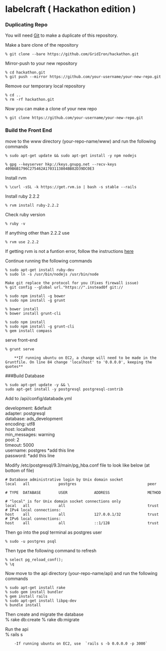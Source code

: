 # labelcraft ( Hackathon edition )

### Duplicating Repo  

You will need [Git][git] to make a duplicate of this repository. 

Make a bare clone of the repository  
	
	% git clone --bare https://github.com/GridIron/hackathon.git

Mirror-push to your new repository  
	
	% cd hackathon.git  
	% git push --mirror https://github.com/your-username/your-new-repo.git

Remove our temporary local repository  
	
	% cd ..  
	% rm -rf hackathon.git 

Now you can make a clone of your new repo  
	
	% git clone https://github.com/your-username/your-new-repo.git 



### Build the Front End
move to the www directory (your-repo-name/www) and run the following commands

	% sudo apt-get update && sudo apt-get install -y npm nodejs

	% gpg --keyserver hkp://keys.gnupg.net --recv-keys 409B6B1796C275462A1703113804BB82D39DC0E3

Install rvm  

	% \curl -sSL -k https://get.rvm.io | bash -s stable --rails

	
Install ruby 2.2.2  

	% rvm install ruby-2.2.2

Check ruby version  

	% ruby -v

If anything other than 2.2.2 use  

	% rvm use 2.2.2

If getting rvm is not a funtion error, follow the instructions [here][rvm]

Continue running the following commands

	% sudo apt-get install ruby-dev
	% sudo ln -s /usr/bin/nodejs /usr/bin/node

	Make git replace the protocol for you (Fixes firewall issue)
	% git config --global url."https://".insteadOf git://

	% sudo npm install -g bower
	% sudo npm install -g grunt

	% bower install
	% bower install grunt-cli

	% sudo npm install
	% sudo npm install -g grunt-cli
	% gem install compass
	
serve front-end  

	% grunt serve	

		**If running ubuntu on EC2, a change will need to be made in the Gruntfile. On line 84 change 'localhost' to '0.0.0.0', keeping the quotes**

###Build Database

	% sudo apt-get update -y && \
  	sudo apt-get install -y postgresql postgresql-contrib

Add to /api/config/databade.yml  

  development: &default  
  adapter: postgresql  
  database: ads_development  
  encoding: utf8  
  host: localhost  
  min_messages: warning  
  pool: 2  
  timeout: 5000  
  username: postgres 						*add this line  
  password:									*add this line  

Modify /etc/postgresql/9.3/main/pg_hba.conf file to look like below (at bottom of file)  

	# Database administrative login by Unix domain socket
	local   all             postgres                                peer

	# TYPE  DATABASE        USER            ADDRESS                 METHOD

	# "local" is for Unix domain socket connections only
	local   all             all                                     trust
	# IPv4 local connections:
	host    all             all             127.0.0.1/32            trust
	# IPv6 local connections:
	host    all             all             ::1/128                 trust

Then go into the psql terminal as postgres user  

	% sudo -u postgres psql

Then type the following command to refresh  

	% select pg_reload_conf();
	% \q

Now move to the api directory (your-repo-name/api) and run the following commands  

	% sudo apt-get install rake
	% sudo gem install bundler
	% gem install rails 
	% sudo apt-get install libpq-dev
	% bundle install

Then create and migrate the database  
  	% rake db:create
  	% rake db:migrate

 Run the api  
	% rails s
		
		-If running ubuntu on EC2, use  `rails s -b 0.0.0.0 -p 3000`

[git]: https://git-scm.com/book/en/v2/Getting-Started-Installing-Git
[rvm]: https://rvm.io/integration/gnome-terminal
